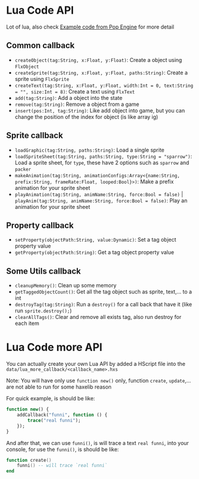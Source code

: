 # Lua Code API
Lot of lua, also check [Example code from Pop Engine](Example.md) for more detail

## Common callback
- `createObject(tag:String, x:Float, y:Float)`: Create a object using `FlxObject`
- `createSprite(tag:String, x:Float, y:Float, paths:String)`: Create a sprite using `FlxSprite`
- `createText(tag:String, x:Float, y:Float, width:Int = 0, text:String = "", size:Int = 8)`: Create a text using `FlxText`
- `add(tag:String)`: Add a object into the state
- `remove(tag:String)`: Remove a object from a game
- `insert(pos:Int, tag:String)`: Like add object into game, but you can change the position of the index for object (is like array ig)

## Sprite callback
- `loadGraphic(tag:String, paths:String)`: Load a single sprite
- `loadSpriteSheet(tag:String, paths:String, type:String = "sparrow")`: Load a sprite sheet, for `type`, these have 2 options such as `sparrow` and `packer`
- `makeAnimation(tag:String, animationConfigs:Array<{name:String, prefix:String, frameRate:Float, looped:Bool}>)`: Make a prefix animation for your sprite sheet
- `playAnimation(tag:String, animName:String, force:Bool = false)` | `playAnim(tag:String, animName:String, force:Bool = false)`: Play an animation for your sprite sheet

## Property callback
- `setProperty(objectPath:String, value:Dynamic)`: Set a tag object property value
- `getProperty(objectPath:String)`: Get a tag object property value

## Some Utils callback
- `cleanupMemory()`: Clean up some memory
- `getTaggedObjectCount()`: Get all the tag object such as sprite, text,... to a int
- `destroyTag(tag:String)`: Run a `destroy()` for a call back that have it (like run `sprite.destroy();`)
- `clearAllTags()`: Clear and remove all exists tag, also run destroy for each item

# Lua Code more API
You can actually create your own Lua API by added a HScript file into the `data/lua_more_callback/<callback_name>.hxs`

Note: You will have only use `function new()` only, function `create`, `update`,... are not able to run for some haxelib reason

For quick example, is should be like:
```haxe
function new() {
    addCallback("funni", function () {
        trace("real funni");
    });
}
```

And after that, we can use `funni()`, is will trace a text `real funni`, into your console, for use the `funni()`, is should be like:
```lua
function create()
    funni() -- will trace `real funni`
end
```